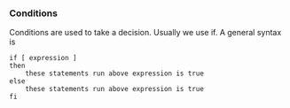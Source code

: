 ### Conditions

Conditions are used to take a decision. Usually we use if. A general syntax is

```
if [ expression ]
then
    these statements run above expression is true
else
    these statements run above expression is true
fi
```
